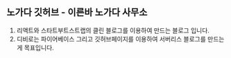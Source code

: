 노가다 깃허브 - 이른바 노가다 사무소
--------------------------------
1. 리액트와 스타트부트스트랩의 클린 블로그를 이용하여 만드는 블로그 입니다.
2. 디비로는 파이어베이스 그리고 깃허브페이지를 이용하여 서버리스 블로그를 만드는게 목표입니다.